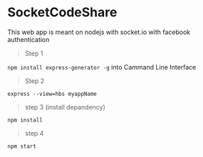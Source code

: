 # SocketCodeShare
This web app is meant on nodejs with socket.io with facebook authentication

> Step 1

``npm install express-generator -g`` into Cammand Line Interface

> Step 2

``express --view=hbs myappName``

> step 3 (install depandency)

``npm install``

> step 4

``npm start``
